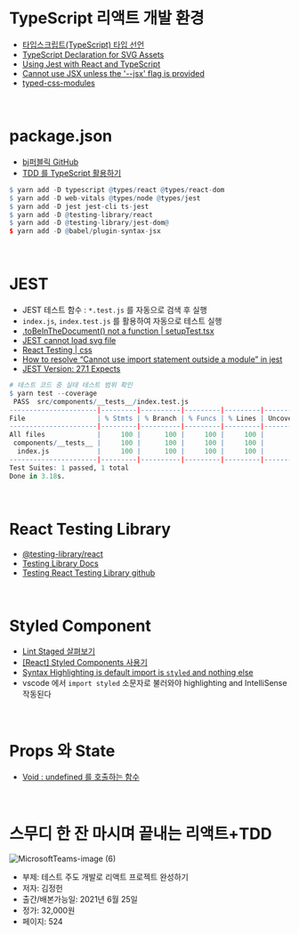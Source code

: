 # TypeScript 리액트 개발 환경
- [타입스크립트(TypeScript) 타입 선언](https://velog.io/@recordboy/%ED%83%80%EC%9E%85%EC%8A%A4%ED%81%AC%EB%A6%BD%ED%8A%B8TypeScript-%ED%83%80%EC%9E%85-%EC%84%A0%EC%96%B8)
- [TypeScript Declaration for SVG Assets](https://duncanleung.com/typescript-module-declearation-svg-img-assets/)
- [Using Jest with React and TypeScript](https://www.carlrippon.com/using-jest-and-rtl-with-react-typescript/)
- [Cannot use JSX unless the '--jsx' flag is provided](https://www.icatpark.com/entry/typescript-Cannot-use-JSX-unless-the-jsx-flag-is-provided)
- [typed-css-modules](https://www.npmjs.com/package/typed-css-modules)

<br/>

# package.json
- [bj퍼블릭 GitHub](https://github.com/bjpublic/reactdd)
- [TDD 를 TypeScript 활용하기](https://velog.io/@xortm854/TDD%EB%A5%BC-%EC%A0%81%EC%9A%A9%ED%95%B4%EB%B3%B4%EC%9E%90-2%ED%8E%B8TDD-%EC%84%A4%EC%A0%95ReactTypescript#tdd%EB%A5%BC-%EC%A0%81%EC%9A%A9%ED%95%98%EA%B8%B0%EC%A0%84-%EC%84%A4%EC%A0%95%EB%B6%80%ED%84%B0-)

```r
$ yarn add -D typescript @types/react @types/react-dom
$ yarn add -D web-vitals @types/node @types/jest
$ yarn add -D jest jest-cli ts-jest
$ yarn add -D @testing-library/react
$ yarn add -D @testing-library/jest-dom@
$ yarn add -D @babel/plugin-syntax-jsx
```

<br/>

# JEST
- JEST 테스트 함수 : `*.test.js` 를 자동으로 검색 후 실행
- `index.js`, `index.test.js` 를 활용하여 자동으로 테스트 실행
- [.toBeInTheDocument() not a function | setupTest.tsx](https://newbedev.com/react-testing-library-why-is-tobeinthedocument-not-a-function)
- [JEST cannot load svg file](https://stackoverflow.com/questions/58603201/jest-cannot-load-svg-file)
- [React Testing | css](https://velog.io/@_woogie/%EC%B2%98%EC%9D%8C%EC%9D%B4%EB%9D%BC-%EC%96%B4%EB%A0%A4%EC%9A%B4-React-Testing#css%EC%98%A4%EB%A5%98-feat%EC%98%88%EC%83%81%EC%B9%98-%EB%AA%BB%ED%95%9C-%EC%A0%90)
- [How to resolve “Cannot use import statement outside a module” in jest](https://stackoverflow.com/questions/58613492/how-to-resolve-cannot-use-import-statement-outside-a-module-in-jest)
- [JEST Version: 27.1 Expects](https://jestjs.io/docs/expect)

```r
# 테스트 코드 중 실테 테스트 범위 확인
$ yarn test --coverage
 PASS  src/components/__tests__/index.test.js
----------------------|---------|----------|---------|---------|-------------------
File                  | % Stmts | % Branch | % Funcs | % Lines | Uncovered Line #s 
----------------------|---------|----------|---------|---------|-------------------
All files             |     100 |      100 |     100 |     100 |                   
 components/__tests__ |     100 |      100 |     100 |     100 |                   
  index.js            |     100 |      100 |     100 |     100 |                   
----------------------|---------|----------|---------|---------|-------------------
Test Suites: 1 passed, 1 total
Done in 3.18s.
```

<br/>

# React Testing Library 
- [@testing-library/react](https://www.npmjs.com/package/@testing-library/react)
- [Testing Library Docs](https://testing-library.com/docs/react-testing-library/setup/)
- [Testing React Testing Library github](https://github.com/testing-library/react-testing-library)

<br/>

# Styled Component
- [Lint Staged 살펴보기](https://www.huskyhoochu.com/how-to-use-lint-staged/)
- [[React] Styled Components 사용기](https://dkje.github.io/2020/10/13/StyledComponents/)
- [Syntax Highlighting is default import is `styled` and nothing else](https://github.com/styled-components/vscode-styled-components)
- vscode 에서 `import styled` 소문자로 불러와야 highlighting and IntelliSense 작동된다

<br/>

# Props 와 State
- [Void : undefined 를 호출하는 함수](https://m.blog.naver.com/skydoor2014/221141848372)

<br/>

# 스무디 한 잔 마시며 끝내는 리액트+TDD

![MicrosoftTeams-image (6)](https://user-images.githubusercontent.com/21074282/122349943-b63e4180-cf87-11eb-8759-749e5a864f2b.png)

- 부제: 테스트 주도 개발로 리액트 프로젝트 완성하기
- 저자: 김정헌
- 출간/배본가능일: 2021년 6월 25일
- 정가: 32,000원
- 페이지: 524